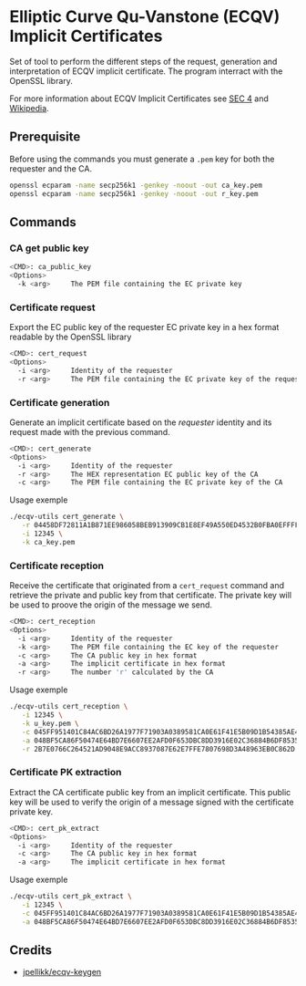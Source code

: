 # Elliptic Curve Qu-Vanstone (ECQV) Implicit Certificates

Set of tool to perform the different steps of the request, generation and
interpretation of ECQV implicit certificate.
The program interract with the OpenSSL library.

For more information about ECQV Implicit Certificates see
[SEC 4](https://www.secg.org/sec4-1.0.pdf)
and [Wikipedia](https://en.wikipedia.org/wiki/Implicit_certificate).

## Prerequisite

Before using the commands you must generate a `.pem` key for both the requester
and the CA.

```sh
openssl ecparam -name secp256k1 -genkey -noout -out ca_key.pem
openssl ecparam -name secp256k1 -genkey -noout -out r_key.pem
```

## Commands

### CA get public key

```sh
<CMD>: ca_public_key
<Options>
  -k <arg>     The PEM file containing the EC private key
```

### Certificate request

Export the EC public key of the requester EC private key in a hex format
readable by the OpenSSL library

```sh
<CMD>: cert_request
<Options>
  -i <arg>     Identity of the requester
  -r <arg>     The PEM file containing the EC private key of the requester
```

### Certificate generation

Generate an implicit certificate based on the _requester_ identity and its request
made with the previous command.

```sh
<CMD>: cert_generate
<Options>
  -i <arg>     Identity of the requester
  -r <arg>     The HEX representation EC public key of the CA
  -c <arg>     The PEM file containing the EC private key of the CA
```

Usage exemple

```sh
./ecqv-utils cert_generate \
   -r 04458DF72811A1B871EE986058BEB913909CB1E8EF49A550ED4532B0FBA0EFFFF47DCDC70C1F6C6E87C819EF6F495DCF8A4F954E660A48C9376CF93E1D191F8FFF \
   -i 12345 \
   -k ca_key.pem
```

### Certificate reception

Receive the certificate that originated from a `cert_request` command and
retrieve the private and public key from that certificate.
The private key will be used to proove the origin of the message we send.

```sh
<CMD>: cert_reception
<Options>
  -i <arg>     Identity of the requester
  -k <arg>     The PEM file containing the EC key of the requester
  -c <arg>     The CA public key in hex format
  -a <arg>     The implicit certificate in hex format
  -r <arg>     The number 'r' calculated by the CA
```

Usage exemple

```sh
./ecqv-utils cert_reception \
   -i 12345 \
   -k u_key.pem \
   -c 045FF951401C84AC6BD26A1977F71903A0389581CA0E61F41E5B09D1B54385AE4BCA956049237A3DF86F9D00401C6978F4A2F8843DEEC8DD1E88E02E2A2E7034D1 \
   -a 048BF5CA86F50474E64BD7E6607EE2AFD0F653DBC8DD3916E02C36884B6DF8535B7A94C5B6BE7F9ADE7E1F44E0F11DDDB1477FCAAD13B6F5C05050AD48CACF70B2 \
   -r 2B7E0766C264521AD9048E9ACC8937087E62E7FFE7807698D3A48963EB0C862D
```

### Certificate PK extraction

Extract the CA certificate public key from an implicit certificate. This public
key will be used to verify the origin of a message signed with the certificate
private key.

```sh
<CMD>: cert_pk_extract
<Options>
  -i <arg>     Identity of the requester
  -c <arg>     The CA public key in hex format
  -a <arg>     The implicit certificate in hex format
```

Usage exemple

```sh
./ecqv-utils cert_pk_extract \
   -i 12345 \
   -c 045FF951401C84AC6BD26A1977F71903A0389581CA0E61F41E5B09D1B54385AE4BCA956049237A3DF86F9D00401C6978F4A2F8843DEEC8DD1E88E02E2A2E7034D1 \
   -a 048BF5CA86F50474E64BD7E6607EE2AFD0F653DBC8DD3916E02C36884B6DF8535B7A94C5B6BE7F9ADE7E1F44E0F11DDDB1477FCAAD13B6F5C05050AD48CACF70B2
```

## Credits

* [jpellikk/ecqv-keygen](https://github.com/jpellikk/ecqv-keygen)
